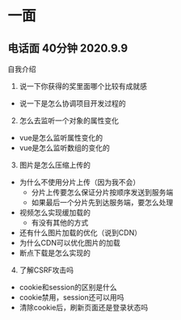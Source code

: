 # 一面 
## 电话面 40分钟 2020.9.9
自我介绍

1. 说一下你获得的奖里面哪个比较有成就感
* 说一下是怎么协调项目开发过程的
2. 怎么去监听一个对象的属性变化
* vue是怎么监听属性变化的
* vue是怎么监听数组的变化的
3. 图片是怎么压缩上传的
* 为什么不使用分片上传（因为我不会）
    * 分片上传要怎么保证分片按顺序发送到服务端
    * 如果最后一个分片先到达服务端，要怎么处理 
* 视频怎么实现缓加载的
    * 有没有其他的方式
* 还有什么图片加载的优化（说到CDN）
* 为什么CDN可以优化图片的加载
* 断点下载是怎么实现的
4. 了解CSRF攻击吗
* cookie和session的区别是什么
* cookie禁用，session还可以用吗
* 清除cookie后，刷新页面还是登录状态吗